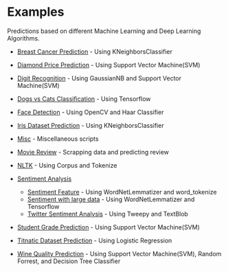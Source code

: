 # Examples

Predictions based on different Machine Learning and Deep Learning Algorithms.

* [Breast Cancer Prediction](https://github.com/chinmaybhardwaj/Python/tree/master/Examples/Breast%20Cancer%20Prediction) - Using KNeighborsClassifier

* [Diamond Price Prediction](https://github.com/chinmaybhardwaj/Python/tree/master/Examples/Diamond%20Price%20Prediction) - Using Support Vector Machine(SVM)

* [Digit Recognition](https://github.com/chinmaybhardwaj/Python/tree/master/Examples/Digit%20Recognition) - Using GaussianNB and Support Vector Machine(SVM)

* [Dogs vs Cats Classification](https://github.com/chinmaybhardwaj/Python/tree/master/Examples/Dogs%20vs%20Cats%20Prediction) - Using Tensorflow

* [Face Detection](https://github.com/chinmaybhardwaj/Python/tree/master/Examples/FaceDetection) - Using OpenCV and Haar Classifier

* [Iris Dataset Prediction](https://github.com/chinmaybhardwaj/Python/tree/master/Examples/Iris%20Dataset%20Prediction) - Using KNeighborsClassifier

* [Misc](https://github.com/chinmaybhardwaj/Python/tree/master/Examples/Misc) - Miscellaneous scripts

* [Movie Review](https://github.com/chinmaybhardwaj/Python/tree/master/Examples/Movie%20Review/year_parsing) - Scrapping data and predicting review

* [NLTK](https://github.com/chinmaybhardwaj/Python/tree/master/Examples/NLTK) - Using Corpus and Tokenize

* [Sentiment Analysis](https://github.com/chinmaybhardwaj/Python/tree/master/Examples/Sentiment%20Analysis)
  * [Sentiment Feature](https://github.com/chinmaybhardwaj/Python/tree/master/Examples/Sentiment%20Analysis/Sentiment%20Feature) - Using WordNetLemmatizer and word_tokenize
  * [Sentiment with large data](https://github.com/chinmaybhardwaj/Python/tree/master/Examples/Sentiment%20Analysis/Sentiment%20with%20large%20data) - Using WordNetLemmatizer and Tensorflow
  * [Twitter Sentiment Analysis](https://github.com/chinmaybhardwaj/Python/tree/master/Examples/Sentiment%20Analysis/Twitter%20Sentiment%20Analysis) - Using Tweepy and TextBlob

* [Student Grade Prediction](https://github.com/chinmaybhardwaj/Python/tree/master/Examples/Student%20Grade%20Prediction) - Using Support Vector Machine(SVM)

* [Titnatic Dataset Prediction](https://github.com/chinmaybhardwaj/Python/tree/master/Examples/Titanic%20Dataset%20Prediction) - Using Logistic Regression

* [Wine Quality Prediction](https://github.com/chinmaybhardwaj/Python/tree/master/Examples/Wine%20Quality%20Prediction) - Using Support Vector Machine(SVM), Random Forrest, and Decision Tree Classifier
